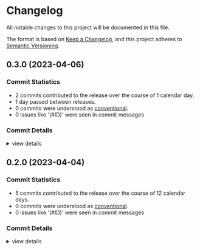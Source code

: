 # Changelog

All notable changes to this project will be documented in this file.

The format is based on [Keep a Changelog](https://keepachangelog.com/en/1.0.0/),
and this project adheres to [Semantic Versioning](https://semver.org/spec/v2.0.0.html).

## 0.3.0 (2023-04-06)

### Commit Statistics

<csr-read-only-do-not-edit/>

 - 2 commits contributed to the release over the course of 1 calendar day.
 - 1 day passed between releases.
 - 0 commits were understood as [conventional](https://www.conventionalcommits.org).
 - 0 issues like '(#ID)' were seen in commit messages

### Commit Details

<csr-read-only-do-not-edit/>

<details><summary>view details</summary>

 * **Uncategorized**
    - Making trait simpler: permission is now `&str`. ([`c67696a`](https://github.com/NORICS-net/permeable/commit/c67696a17dfd29438321b7b2e309a0fccd53bb62))
    - Create .github/workflows/rust.yml ([`d612e2c`](https://github.com/NORICS-net/permeable/commit/d612e2c9b1c7ac6046e6c7ff05558b687825139c))
</details>

## 0.2.0 (2023-04-04)

### Commit Statistics

<csr-read-only-do-not-edit/>

 - 5 commits contributed to the release over the course of 12 calendar days.
 - 0 commits were understood as [conventional](https://www.conventionalcommits.org).
 - 0 issues like '(#ID)' were seen in commit messages

### Commit Details

<csr-read-only-do-not-edit/>

<details><summary>view details</summary>

 * **Uncategorized**
    - Release permeable v0.2.0 ([`6bc6c9e`](https://github.com/NORICS-net/permeable/commit/6bc6c9ed0ad088adfe26e86c77d0c8391343416d))
    - Adjusting changelogs prior to release of permeable v0.2.0 ([`01dc058`](https://github.com/NORICS-net/permeable/commit/01dc05810f0b033f8abf0ace37133f412215c014))
    - Straightend the trait. ([`65e141f`](https://github.com/NORICS-net/permeable/commit/65e141f9c8c61421d264da7397dc8ee9081db988))
    - Maybe usefull first-try. ([`a9f605c`](https://github.com/NORICS-net/permeable/commit/a9f605c61ea8719dba20cf1102b4bac258416d60))
    - Initial commit ([`2cee02d`](https://github.com/NORICS-net/permeable/commit/2cee02d439a8576b146b65628911c3e4d3d20394))
</details>

